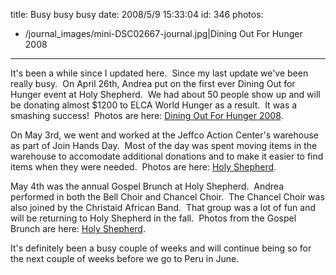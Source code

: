 title: Busy busy busy
date: 2008/5/9 15:33:04
id: 346
photos:
- /journal_images/mini-DSC02667-journal.jpg|Dining Out For Hunger 2008
---
It's been a while since I updated here.  Since my last update we've been really busy.  On April 26th, Andrea put on the first ever Dining Out for Hunger event at Holy Shepherd.  We had about 50 people show up and will be donating almost $1200 to ELCA World Hunger as a result.  It was a smashing success!  Photos are here: [Dining Out For Hunger 2008](PhotoAlbum.aspx?ID=DINEOUTFORHUNGER2008).

On May 3rd, we went and worked at the Jeffco Action Center's warehouse as part of Join Hands Day.  Most of the day was spent moving items in the warehouse to accomodate additional donations and to make it easier to find items when they were needed.  Photos are here: [Holy Shepherd](PhotoAlbum.aspx?ID=HOLY).

May 4th was the annual Gospel Brunch at Holy Shepherd.  Andrea performed in both the Bell Choir and Chancel Choir.  The Chancel Choir was also joined by the Christaid African Band.  That group was a lot of fun and will be returning to Holy Shepherd in the fall.  Photos from the Gospel Brunch are here: [Holy Shepherd](PhotoAlbum.aspx?ID=HOLY).

It's definitely been a busy couple of weeks and will continue being so for the next couple of weeks before we go to Peru in June.